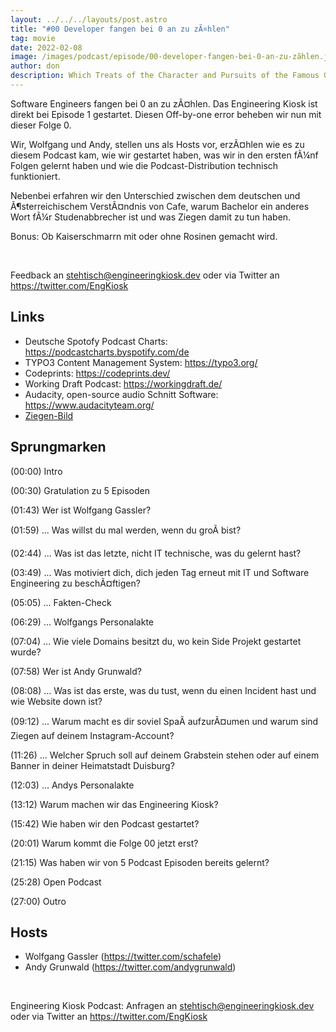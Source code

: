 ```yaml
---
layout: ../../../layouts/post.astro
title: "#00 Developer fangen bei 0 an zu zÃ¤hlen"
tag: movie
date: 2022-02-08
image: /images/podcast/episode/00-developer-fangen-bei-0-an-zu-zãhlen.jpg
author: don
description: Which Treats of the Character and Pursuits of the Famous Gentleman Don Quixote of La Mancha
---
```


<p><span>Software Engineers fangen bei 0 an zu zÃ¤hlen. Das Engineering Kiosk ist direkt bei Episode 1 gestartet. Diesen Off-by-one error beheben wir nun mit dieser Folge 0.</span></p><p><span>Wir, Wolfgang und Andy, stellen uns als Hosts vor, erzÃ¤hlen wie es zu diesem Podcast kam, wie wir gestartet haben, was wir in den ersten fÃ¼nf Folgen gelernt haben und wie die Podcast-Distribution technisch funktioniert.</span></p><p><span>Nebenbei erfahren wir den Unterschied zwischen dem deutschen und Ã¶sterreichischem VerstÃ¤ndnis von Cafe, warum Bachelor ein anderes Wort fÃ¼r Studenabbrecher ist und was Ziegen damit zu tun haben.</span></p><p><span>Bonus: Ob Kaiserschmarrn mit oder ohne Rosinen gemacht wird.</span></p><p><br></p><p><span>Feedback an </span><a href="mailto:stehtisch@engineeringkiosk.dev" rel="nofollow">stehtisch@engineeringkiosk.dev</a><span> oder via Twitter an </span><a href="https://twitter.com/EngKiosk" rel="nofollow">https://twitter.com/EngKiosk</a></p><h2><strong>Links</strong></h2><ul><li><span>Deutsche Spotofy Podcast Charts: </span><a href="https://podcastcharts.byspotify.com/de" rel="nofollow">https://podcastcharts.byspotify.com/de</a></li><li><span>TYPO3 Content Management System: </span><a href="https://typo3.org/" rel="nofollow">https://typo3.org/</a></li><li><span>Codeprints: </span><a href="https://codeprints.dev/" rel="nofollow">https://codeprints.dev/</a></li><li><span>Working Draft Podcast: </span><a href="https://workingdraft.de/" rel="nofollow">https://workingdraft.de/</a></li><li><span>Audacity, open-source audio Schnitt Software: </span><a href="https://www.audacityteam.org/" rel="nofollow">https://www.audacityteam.org/</a></li><li><a href="https://scontent-ber1-1.cdninstagram.com/v/t51.2885-15/e35/33559529_1922740234443194_4987014148043833344_n.jpg?_nc_cat=102&_nc_ht=scontent-ber1-1.cdninstagram.com&_nc_ohc=u81to9-Eir4AX_eG9dv&_nc_sid=30a2e&ccb=7-4&edm=ALQROFkBAAAA&ig_cache_key=MTc5MjA1ODc4MzQyMjYyMDQ0NQ%3D%3D.2-ccb7-4&oe=6208074E&oh=00_AT_C5NJ9mkCP_-yvs5jcCQozb1cUgfIuJpS-clSBPqWFHw" rel="nofollow">Ziegen-Bild</a><span> </span></li></ul><h2><span>Sprungmarken</span></h2><p><span>(00:00) Intro</span></p><p><span>(00:30) Gratulation zu 5 Episoden</span></p><p><span>(01:43) Wer ist Wolfgang Gassler?</span></p><p><span>(01:59) ... Was willst du mal werden, wenn du groÃ bist?</span></p><p><span>(02:44) ... Was ist das letzte, nicht IT technische, was du gelernt hast?</span></p><p><span>(03:49) ... Was motiviert dich, dich jeden Tag erneut mit IT und Software Engineering zu beschÃ¤ftigen?</span></p><p><span>(05:05) ... Fakten-Check</span></p><p><span>(06:29) ... Wolfgangs Personalakte</span></p><p><span>(07:04) ... Wie viele Domains besitzt du, wo kein Side Projekt gestartet wurde?</span></p><p><span>(07:58) Wer ist Andy Grunwald?</span></p><p><span>(08:08) ... Was ist das erste, was du tust, wenn du einen Incident hast und wie Website down ist?</span></p><p><span>(09:12) ... Warum macht es dir soviel SpaÃ aufzurÃ¤umen und warum sind Ziegen auf deinem Instagram-Account?</span></p><p><span>(11:26) ... Welcher Spruch soll auf deinem Grabstein stehen oder auf einem Banner in deiner Heimatstadt Duisburg?</span></p><p><span>(12:03) ... Andys Personalakte</span></p><p><span>(13:12) Warum machen wir das Engineering Kiosk?</span></p><p><span>(15:42) Wie haben wir den Podcast gestartet?</span></p><p><span>(20:01) Warum kommt die Folge 00 jetzt erst?</span></p><p><span>(21:15) Was haben wir von 5 Podcast Episoden bereits gelernt?</span></p><p><span>(25:28) Open Podcast</span></p><p><span>(27:00) Outro</span></p><h2><span>Hosts</span></h2><ul><li><span>Wolfgang Gassler (</span><a href="https://twitter.com/schafele" rel="nofollow">https://twitter.com/schafele</a><span>)</span></li><li><span>Andy Grunwald (</span><a href="https://twitter.com/andygrunwald" rel="nofollow">https://twitter.com/andygrunwald</a><span>)</span></li></ul><p><br></p><p><span>Engineering Kiosk Podcast: Anfragen an </span><a href="http://stehtisch@engineeringkiosk.dev" rel="nofollow">stehtisch@engineeringkiosk.dev</a><span> oder via Twitter an </span><a href="https://twitter.com/EngKiosk" rel="nofollow">https://twitter.com/EngKiosk</a><span> </span></p>